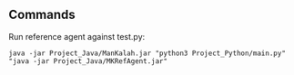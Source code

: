## Commands

Run reference agent against test.py:

`java -jar Project_Java/ManKalah.jar "python3 Project_Python/main.py" "java -jar Project_Java/MKRefAgent.jar"`
